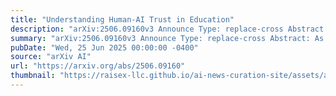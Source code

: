 ```yaml
---
title: "Understanding Human-AI Trust in Education"
description: "arXiv:2506.09160v3 Announce Type: replace-cross Abstract: As AI chatbots become increasingly integrated in education, students are turning to these systems for guidance, feedback, and information. However, the anthropomorphic characteristics of these chatbots create ambiguity regarding whether students develop trust toward them as they would a human peer or instructor, based in interpersonal trust, or as they would any other piece of technology, based in technology trust. This ambiguity presents theoretical challenges, as interpersonal trust models may inappropriately ascribe human intentionality and morality to AI, while technology trust models were developed for non-social technologies, leaving their applicability to anthropomorphic systems unclear. To address this gap, we investigate how human-like and system-like trusting beliefs comparatively influence students' perceived enjoyment, trusting intention, behavioral intention to use, and perceived usefulness of an AI chatbot - factors associated with students' engagement and learning outcomes. Through partial least squares structural equation modeling, we found that human-like and system-like trust significantly influenced student perceptions, with varied effects. Human-like trust more strongly predicted trusting intention, while system-like trust better predicted behavioral intention and perceived usefulness. Both had similar effects on perceived enjoyment. Given the partial explanatory power of each type of trust, we propose that students develop a distinct form of trust with AI chatbots (human-AI trust) that differs from human-human and human-technology models of trust. Our findings highlight the need for new theoretical frameworks specific to human-AI trust and offer practical insights for fostering appropriately calibrated trust, which is critical for the effective adoption and pedagogical impact of AI in education."
summary: "arXiv:2506.09160v3 Announce Type: replace-cross Abstract: As AI chatbots become increasingly integrated in education, students are turning to these systems for guidance, feedback, and information. However, the anthropomorphic characteristics of these chatbots create ambiguity regarding whether students develop trust toward them as they would a human peer or instructor, based in interpersonal trust, or as they would any other piece of technology, based in technology trust. This ambiguity presents theoretical challenges, as interpersonal trust models may inappropriately ascribe human intentionality and morality to AI, while technology trust models were developed for non-social technologies, leaving their applicability to anthropomorphic systems unclear. To address this gap, we investigate how human-like and system-like trusting beliefs comparatively influence students' perceived enjoyment, trusting intention, behavioral intention to use, and perceived usefulness of an AI chatbot - factors associated with students' engagement and learning outcomes. Through partial least squares structural equation modeling, we found that human-like and system-like trust significantly influenced student perceptions, with varied effects. Human-like trust more strongly predicted trusting intention, while system-like trust better predicted behavioral intention and perceived usefulness. Both had similar effects on perceived enjoyment. Given the partial explanatory power of each type of trust, we propose that students develop a distinct form of trust with AI chatbots (human-AI trust) that differs from human-human and human-technology models of trust. Our findings highlight the need for new theoretical frameworks specific to human-AI trust and offer practical insights for fostering appropriately calibrated trust, which is critical for the effective adoption and pedagogical impact of AI in education."
pubDate: "Wed, 25 Jun 2025 00:00:00 -0400"
source: "arXiv AI"
url: "https://arxiv.org/abs/2506.09160"
thumbnail: "https://raisex-llc.github.io/ai-news-curation-site/assets/arxiv.png"
---
```


